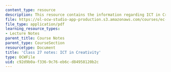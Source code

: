 ```yaml
---
content_type: resource
description: This resource contains the information regarding ICT in Creativity.
file: https://ol-ocw-studio-app-production.s3.amazonaws.com/courses/ec-701j-d-lab-i-development-fall-2009/c92d9b0af3369c76eb6cd84958120b2c_MITEC_701JF09_lec27_notes.pdf
file_type: application/pdf
learning_resource_types:
- Lecture Notes
parent_title: Course Notes
parent_type: CourseSection
resourcetype: Document
title: 'Class 27 notes: ICT in Creativity'
type: OCWFile
uid: c92d9b0a-f336-9c76-eb6c-d84958120b2c
---
```

